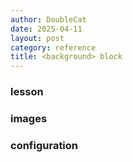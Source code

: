 ```yaml
---
author: DoubleCat
date: 2025-04-11
layout: post
category: reference
title: <background> block
---
```


### lesson
### images
### configuration

